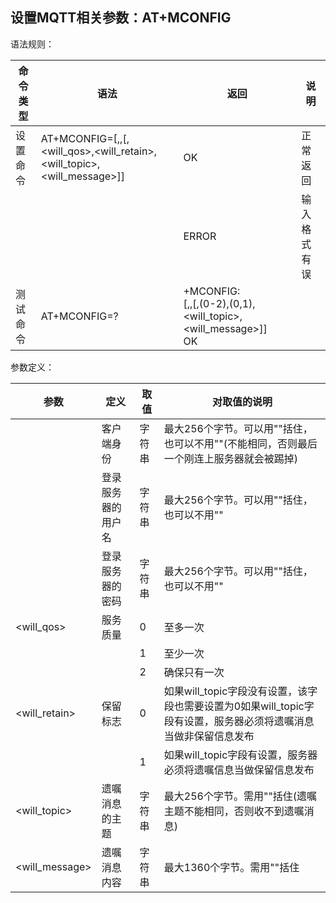 ## 设置MQTT相关参数：AT+MCONFIG

语法规则：

| 命令类型 | 语法                                                         | 返回                                                         | 说明         |
| -------- | ------------------------------------------------------------ | ------------------------------------------------------------ | ------------ |
| 设置命令 | AT+MCONFIG=<clientid>[,<username>,<password>[,<will_qos>,<will_retain>,<will_topic>,<will_message>]] | OK                                                           | 正常返回     |
|          |                                                              | ERROR                                                        | 输入格式有误 |
| 测试命令 | AT+MCONFIG=?                                                 | +MCONFIG:<br> <clientid>[,<username>,<password>[,(0-2),(0,1),<will_topic>,<will_message>]] <br>OK |              |

 

参数定义：

| 参数           | 定义               | 取值   | 对取值的说明                                                 |
| -------------- | ------------------ | ------ | ------------------------------------------------------------ |
| <clientid>     | 客户端身份         | 字符串 | 最大256个字节。可以用""括住，也可以不用""(不能相同，否则最后一个刚连上服务器就会被踢掉) |
| <username>     | 登录服务器的用户名 | 字符串 | 最大256个字节。可以用""括住，也可以不用""                    |
| <password>     | 登录服务器的密码   | 字符串 | 最大256个字节。可以用""括住，也可以不用""                    |
| <will_qos>     | 服务质量           | 0      | 至多一次                                                     |
|                |                    | 1      | 至少一次                                                     |
|                |                    | 2      | 确保只有一次                                                 |
| <will_retain>  | 保留标志           | 0      | 如果will_topic字段没有设置，该字段也需要设置为0如果will_topic字段有设置，服务器必须将遗嘱消息当做非保留信息发布 |
|                |                    | 1      | 如果will_topic字段有设置，服务器必须将遗嘱信息当做保留信息发布 |
| <will_topic>   | 遗嘱消息的主题     | 字符串 | 最大256个字节。需用""括住(遗嘱主题不能相同，否则收不到遗嘱消息) |
| <will_message> | 遗嘱消息内容       | 字符串 | 最大1360个字节。需用""括住                                   |
